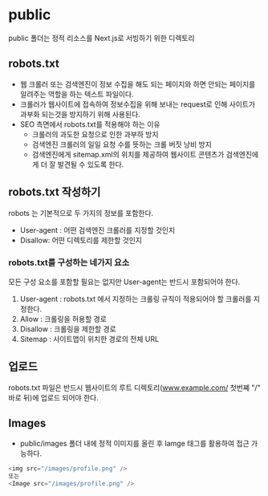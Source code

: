 # public

public 폴더는 정적 리소스를 Next.js로 서빙하기 위한 디렉토리

## robots.txt

- 웹 크롤러 또는 검색엔진이 정보 수집을 해도 되는 페이지와 하면 안되는 페이지를 알려주는 역할을 하는 텍스트 파일이다.
- 크롤러가 웹사이트에 접속하여 정보수집을 위해 보내는 request로 인해 사이트가 과부화 되는것을 방지하기 위해 사용된다.
- SEO 측면에서 robots.txt를 적용해야 하는 이유
  - 크롤러의 과도한 요청으로 인한 과부하 방지
  - 검색엔진 크롤러의 일일 요청 수를 뜻하는 크롤 버짓 낭비 방지
  - 검색엔진에게 sitemap.xml의 위치를 제공하여 웹사이트 콘텐츠가 검색엔진에게 더 잘 발견될 수 있도록 한다.

## robots.txt 작성하기

robots 는 기본적으로 두 가지의 정보를 포함한다.

- User-agent : 어떤 검색엔진 크롤러를 지정할 것인지
- Disallow: 어떤 디렉토리를 제한할 것인지

### robots.txt를 구성하는 네가지 요소

모든 구성 요소를 포함할 필요는 없지만 User-agent는 반드시 포함되어야 한다.

1. User-agent : robots.txt 에서 지정하는 크롤링 규칙이 적용되어야 할 크롤러를 지정한다.
2. Allow : 크롤링을 허용할 경로
3. Disallow : 크롤링을 제한할 경로
4. Sitemap : 사이트맵이 위치한 경로의 전체 URL

## 업로드

robots.txt 파일은 반드시 웹사이트의 루트 디렉토리(www.example.com/ 첫번쪠 "/" 바로 뒤)에 업로드 되어야 한다.

## Images

- public/images 폴더 내에 정적 이미지를 올린 후 Iamge 태그를 활용하여 접근 가능하다.

```js
<img src="/images/profile.png" />
또는
<Image src="/images/profile.png" />
```
